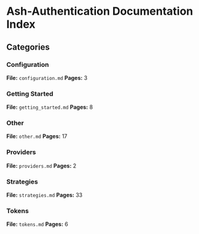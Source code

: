 # Ash-Authentication Documentation Index

## Categories

### Configuration
**File:** `configuration.md`
**Pages:** 3

### Getting Started
**File:** `getting_started.md`
**Pages:** 8

### Other
**File:** `other.md`
**Pages:** 17

### Providers
**File:** `providers.md`
**Pages:** 2

### Strategies
**File:** `strategies.md`
**Pages:** 33

### Tokens
**File:** `tokens.md`
**Pages:** 6
